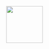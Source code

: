 

<div id="header" align="center">
  <img src="https://media.giphy.com/media/Rq1qDYKTTp3MWZ9mgI/giphy.gif" width="100"/>
</div>

<!--
**VaNomad/VaNomad** is a ✨ _special_ ✨ repository because its `README.md` (this file) appears on your GitHub profile.

Here are some ideas to get you started:

- 🔭 I’m currently working on my portfolio project
- 🌱 I’m currently learning Front-end
- 👯 I’m looking to collaborate on work
- 🤔 I’m looking for help with finding programming resources
- 💬 Ask me about whatever you want
- 📫 How to reach me: here or at discord :)
- 😄 Pronouns: ...
- ⚡ Fun fact: Met the Swedish King and Queen on holidays in Thailand, while being portrayed as a Tsunami victim on the news...

-->
